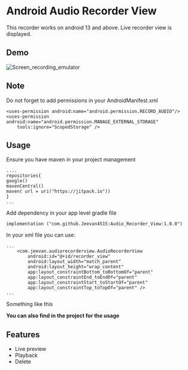 
# Android Audio Recorder View

This recorder works on android 13 and above. Live recorder view is displayed.

## Demo
![Screen_recording_emulator](https://github.com/Jeevan4515/Audio_Recorder_View/assets/68682819/ecb853db-dc27-4818-afdd-35496d4d7a22)


## Note

Do not forget to add permissions in your AndroidManifest.xml 


    <uses-permission android:name="android.permission.RECORD_AUDIO"/>
    <uses-permission android:name="android.permission.MANAGE_EXTERNAL_STORAGE"
        tools:ignore="ScopedStorage" />




## Usage

Ensure you have maven in your project management

~~~
....
repositories{
google()
mavenCentral()
maven( url = uri("https://jitpack.io"))
}
...
~~~

Add dependency in your app level gradle file

```
implementation ("com.github.Jeevan4515:Audio_Recorder_View:1.0.0")
```


In your xml file you can use:

```
...
    <com.jeevan.audiorecorderview.AudioRecorderView
        android:id="@+id/recorder_view"
        android:layout_width="match_parent"
        android:layout_height="wrap_content"
        app:layout_constraintBottom_toBottomOf="parent"
        app:layout_constraintEnd_toEndOf="parent"
        app:layout_constraintStart_toStartOf="parent"
        app:layout_constraintTop_toTopOf="parent" />
...

```
Something like this

**You can also find in the project for the usage**
## Features

- Live preview
- Playback
- Delete

